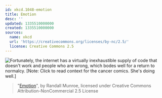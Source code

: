 ```yaml
---
id: xkcd.1048-emotion
title: Emotion
desc: ''
updated: 1335510000000
created: 1335510000000
sources:
  name: xkcd
  url: 'https://creativecommons.org/licenses/by-nc/2.5/'
  license: Creative Commons 2.5
---
```

![Fortunately, the internet has a virtually inexhaustible supply of code that doesn't work and people who are wrong, which bodes well for a return to normalcy. \[Note: Click to read context for the cancer comics. She's doing well.\]](https://imgs.xkcd.com/comics/emotion.png)
> "[Emotion](https://xkcd.com/1048/)", by Randall Munroe, licensed under Creative Commons Attribution-NonCommercial 2.5 License
